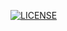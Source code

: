 [![LICENSE](https://img.shields.io/github/license/<souravverma3738>/sem.svg?style=flat-square)](https://github.com/<github-username>/sem/blob/master/LICENSE)

